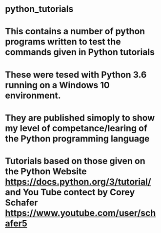 # python_tutorials

# This contains a number of python programs written to test the commands given in Python tutorials
# These were tesed with Python 3.6 running on a Windows 10 environment.
# They are published simoply to show my level of competance/learing of the Python programming language
# Tutorials based on those given on the Python Website https://docs.python.org/3/tutorial/ and You Tube contect by Corey Schafer https://www.youtube.com/user/schafer5
